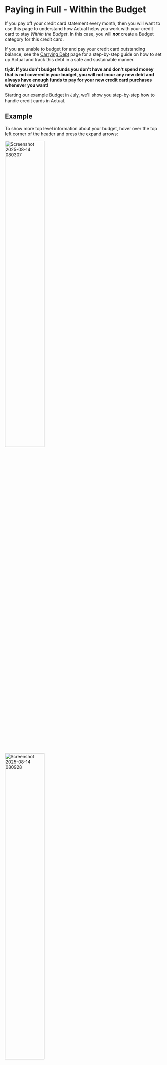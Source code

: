 # Paying in Full - Within the Budget

If you pay off your credit card statement every month, then you will want to use this page to understand how Actual helps you work with your credit card to stay _Within the Budget_. In this case, you will _**not**_ create a Budget category for this credit card.

If you are unable to budget for and pay your credit card outstanding balance, see the [Carrying Debt](./carrying-debt.md) page for a step-by-step guide on how to set up Actual and track this debt in a safe and sustainable manner. 

**tl;dr. If you don't budget funds you don't have and don't spend money that is not covered in your budget, you will not incur any new debt and always have enough funds to pay for your new credit card purchases whenever you want!**

Starting our example Budget in July, we'll show you step-by-step how to handle credit cards in Actual.

## Example

To show more top level information about your budget, hover over the top left corner of the header and press the expand arrows:

<img width="50%" height="50%" alt="Screenshot 2025-08-14 080307" src="https://github.com/user-attachments/assets/3dda1fcc-74f5-4bcf-98ab-4af7fb743107" />  

<img width="50%" height="50%" alt="Screenshot 2025-08-14 080928" src="https://github.com/user-attachments/assets/b0539ce4-eadb-4d72-9cb4-3c02b3037baa" />

We started our budget at the beginning of July and we normally pay off our Chase Credit Card statement every month. We had some new transactions from June, so we entered a Starting Balance of $35.00. Notice that money we _owe_ goes into the "Payment" column.

Every time we use the card, we choose a category with a positive Budget Balance. Our account closes on the 7th of every month and our statement arrives a few days later. When the July statement arrives, our Chase account looks like this:

<img width="100%" height="100%" alt="Screenshot 2025-08-14 094425" src="https://github.com/user-attachments/assets/fb18d392-ec50-4dd3-afb3-654df71a3984" />

:::note
See [Carrying Debt](./carrying-debt.md) for instructions on how we set up our account display. You can see examples of how we dealt with our other two debt carrying credit cards, too.
:::

We'll need the following informaiton from our July statement:

**Chase Account Summary - July 2025**
- Previous Balance: $564.23
- Payments Received: $564.23
- New Purchases: $93.23
- Cash Advances: $0.00
- Fees Charged: $0.00
- Interest Charged: $0.00
- New Balance: $93.23

:::note
If necessary, remember to enter a transaction for any interest and or fees charged and categorize them to a funded budget category.

:::

When we reconcile our account for this first month, we clear all of the June purchases and payments (which should be part of the "Starting Balance") in one lump. In our case their sum is $35.00.

<img width="100%" height="100%" alt="Screenshot 2025-08-14 095529" src="https://github.com/user-attachments/assets/bc7eab88-5c2a-410f-aa0c-b3676f86c24d" />

We know that we accounted for all of these purchases as none of our Budget categories are overspent and our "To Budget" amount in the Budget header is **not** less than 0.00.  We can pay our statement New Balance without worry, so we send Chase $93.23 from Ally Savings and we transfer that amount as a deposit to our Chase account.

We continue to spend in July, sometimes using our Chase card and _always_ categorizing each transaction to a category with a positive Budget Balance, thereby spending _Within the Budget_.

At the end of July, our Budget looks like this:

<img width="100%" height="100%" alt="Screenshot 2025-08-14 095734" src="https://github.com/user-attachments/assets/389eb66e-83bc-4526-bb7c-493c75dd9f9c" />

<br><br>

Our Chase account looks like this:

<img width="100%" height="100%" alt="Screenshot 2025-08-14 100351" src="https://github.com/user-attachments/assets/8dd022c0-294a-42cb-973e-a11b8090e1b3" />

<br><br>

We set up our August Budget on the 1st and it looks a lot like our July Budget. We continue to spend and categorize each transaciton _Within the Budget_ and when our August statement arrives on the 12th, our Chase account looks like this:

<img width="100%" height="100%" alt="Screenshot 2025-08-14 100829" src="https://github.com/user-attachments/assets/62922d23-38f0-4937-8d08-c083d8fe13bb" />

**Chase Account Summary - August 2025**
- Previous Balance: $93.23
- Payments Received: $93.23
- New Purchases: $213.15
- Cash Advances: $0.00
- Fees Charged: $0.00
- Interest Charged: $0.00
- New Balance: $213.15

We reconcile our account and it now looks like this:

<img width="100%" height="100%" alt="Screenshot 2025-08-14 101142" src="https://github.com/user-attachments/assets/563968c9-6b1c-44e5-b291-c69aa3b8d43d" />

<br><br>

Because we have been categorizing every new purchase to a category with a positive Budget Balance _Within the Budget_, we know that we can pay for them. We can choose to pay either the statement New Balance of $213.15 or our current balance of $219.27. Perhaps you're like many of us and you have your account set to auto-pay the statement balance every month on the due date. Enter that transfer transaction on the due date.

:::tip
If you use a Schedule for your auto-pay, edit the payment amount in your next Schedule to equal your statment New Balance.
:::

Our Chase account now looks like this:

<img width="100%" height="100%" alt="Screenshot 2025-08-14 104757" src="https://github.com/user-attachments/assets/a6066c46-de06-4d4e-9321-3663887379d7" />

<br><br>

on the 18th, our Budget looks like this:

<img width="100%" height="100%" alt="Screenshot 2025-08-14 105403" src="https://github.com/user-attachments/assets/230cdd9f-dc31-402b-b59f-4a62581880f4" />

<br><br>

:::tips
To pay for a large purchase with your credit card, make a new category for it and add to it's **Budgeted** column every month until you have enough to pay for the purchase. When you make the purchase, categorize it to this new category and you'll know you have enough money to pay the bill when it comes. You did not create Overspending and stayed _Within the Budget_.

Be aware that when you do not pay **at least** the statement balance by the due date, you will lose your "Grace Period" and incur interest from the date of purchase for all new purchases. It may take a few months of paying your statement balance in full to gain back your Grace Period. 

:::

### Conclusion

Hopefully after looking through this example you've seen that managing credit card spending safely can be pretty easy.

On the other hand if some emergency comes up where you are unable to pay off the entire credit card statement, then you've overspent your money and are now in debt. This is perfectly okay, but it means that you need to switch over to following the [Carrying Debt](./carrying-debt.md) strategy for managing this debt. 

